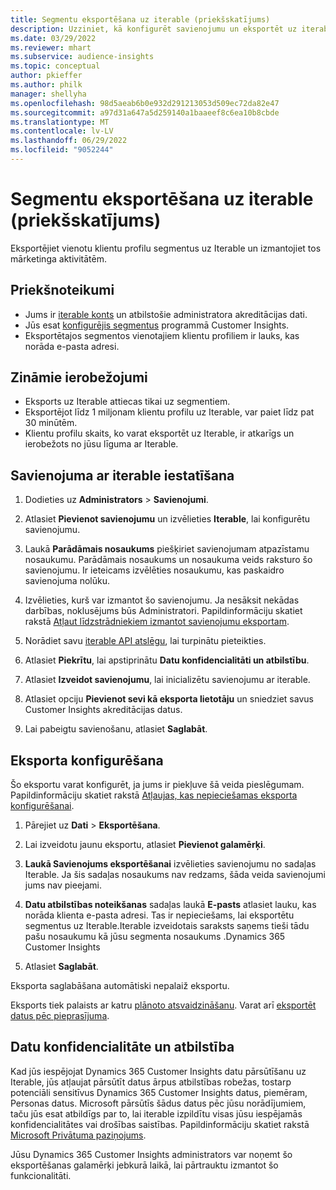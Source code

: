 ```yaml
---
title: Segmentu eksportēšana uz iterable (priekšskatījums)
description: Uzziniet, kā konfigurēt savienojumu un eksportēt uz iterable.
ms.date: 03/29/2022
ms.reviewer: mhart
ms.subservice: audience-insights
ms.topic: conceptual
author: pkieffer
ms.author: philk
manager: shellyha
ms.openlocfilehash: 98d5aeab6b0e932d291213053d509ec72da82e47
ms.sourcegitcommit: a97d31a647a5d259140a1baaeef8c6ea10b8cbde
ms.translationtype: MT
ms.contentlocale: lv-LV
ms.lasthandoff: 06/29/2022
ms.locfileid: "9052244"
---
```

# <a name="export-segments-to-iterable-preview"></a>Segmentu eksportēšana uz iterable (priekšskatījums)

Eksportējiet vienotu klientu profilu segmentus uz Iterable un izmantojiet tos mārketinga aktivitātēm.

## <a name="prerequisites"></a>Priekšnoteikumi

-   Jums ir [iterable konts](https://iterable.com/) un atbilstošie administratora akreditācijas dati.
-   Jūs esat [konfigurējis segmentus](segments.md) programmā Customer Insights.
-   Eksportētajos segmentos vienotajiem klientu profiliem ir lauks, kas norāda e-pasta adresi.

## <a name="known-limitations"></a>Zināmie ierobežojumi

- Eksports uz Iterable attiecas tikai uz segmentiem.
- Eksportējot līdz 1 miljonam klientu profilu uz Iterable, var paiet līdz pat 30 minūtēm. 
- Klientu profilu skaits, ko varat eksportēt uz Iterable, ir atkarīgs un ierobežots no jūsu līguma ar Iterable.

## <a name="set-up-connection-to-iterable"></a>Savienojuma ar iterable iestatīšana

1. Dodieties uz **Administrators** > **Savienojumi**.

1. Atlasiet **Pievienot savienojumu** un izvēlieties **Iterable**, lai konfigurētu savienojumu.

1. Laukā **Parādāmais nosaukums** piešķiriet savienojumam atpazīstamu nosaukumu. Parādāmais nosaukums un nosaukuma veids raksturo šo savienojumu. Ir ieteicams izvēlēties nosaukumu, kas paskaidro savienojuma nolūku.

1. Izvēlieties, kurš var izmantot šo savienojumu. Ja nesāksit nekādas darbības, noklusējums būs Administratori. Papildinformāciju skatiet rakstā [Atļaut līdzstrādniekiem izmantot savienojumu eksportam](connections.md#allow-contributors-to-use-a-connection-for-exports).

1. Norādiet savu [iterable API atslēgu](https://support.iterable.com/hc/en-us/articles/360043464871), lai turpinātu pieteikties. 

1. Atlasiet **Piekrītu**, lai apstiprinātu **Datu konfidencialitāti un atbilstību**.

1. Atlasiet **Izveidot savienojumu**, lai inicializētu savienojumu ar iterable.

1. Atlasiet opciju **Pievienot sevi kā eksporta lietotāju** un sniedziet savus Customer Insights akreditācijas datus.

1. Lai pabeigtu savienošanu, atlasiet **Saglabāt**.

## <a name="configure-an-export"></a>Eksporta konfigurēšana

Šo eksportu varat konfigurēt, ja jums ir piekļuve šā veida pieslēgumam. Papildinformāciju skatiet rakstā [Atļaujas, kas nepieciešamas eksporta konfigurēšanai](export-destinations.md#set-up-a-new-export).

1. Pārejiet uz **Dati** > **Eksportēšana**.

1. Lai izveidotu jaunu eksportu, atlasiet **Pievienot galamērķi**.

1. **Laukā Savienojums eksportēšanai** izvēlieties savienojumu no sadaļas Iterable. Ja šis sadaļas nosaukums nav redzams, šāda veida savienojumi jums nav pieejami.

3. **Datu atbilstības noteikšanas** sadaļas laukā **E-pasts** atlasiet lauku, kas norāda klienta e-pasta adresi. Tas ir nepieciešams, lai eksportētu segmentus uz Iterable.Iterable izveidotais saraksts saņems tieši tādu pašu nosaukumu kā jūsu segmenta nosaukums .Dynamics 365 Customer Insights

1. Atlasiet **Saglabāt**.

Eksporta saglabāšana automātiski nepalaiž eksportu.

Eksports tiek palaists ar katru [plānoto atsvaidzināšanu](system.md#schedule-tab). Varat arī [eksportēt datus pēc pieprasījuma](export-destinations.md#run-exports-on-demand). 


## <a name="data-privacy-and-compliance"></a>Datu konfidencialitāte un atbilstība

Kad jūs iespējojat Dynamics 365 Customer Insights datu pārsūtīšanu uz Iterable, jūs atļaujat pārsūtīt datus ārpus atbilstības robežas, tostarp potenciāli sensitīvus Dynamics 365 Customer Insights datus, piemēram, Personas datus. Microsoft pārsūtīs šādus datus pēc jūsu norādījumiem, taču jūs esat atbildīgs par to, lai iterable izpildītu visas jūsu iespējamās konfidencialitātes vai drošības saistības. Papildinformāciju skatiet rakstā [Microsoft Privātuma paziņojums](https://go.microsoft.com/fwlink/?linkid=396732).

Jūsu Dynamics 365 Customer Insights administrators var noņemt šo eksportēšanas galamērķi jebkurā laikā, lai pārtrauktu izmantot šo funkcionalitāti.
